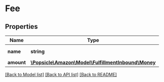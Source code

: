 # Fee

## Properties
Name | Type | Description | Notes
------------ | ------------- | ------------- | -------------
**name** | **string** | The type of fee. | 
**amount** | [**\Popsicle\Amazon\Model\FulfillmentInbound\Money**](Money.md) |  | 

[[Back to Model list]](../../README.md#documentation-for-models) [[Back to API list]](../../README.md#documentation-for-api-endpoints) [[Back to README]](../../README.md)

